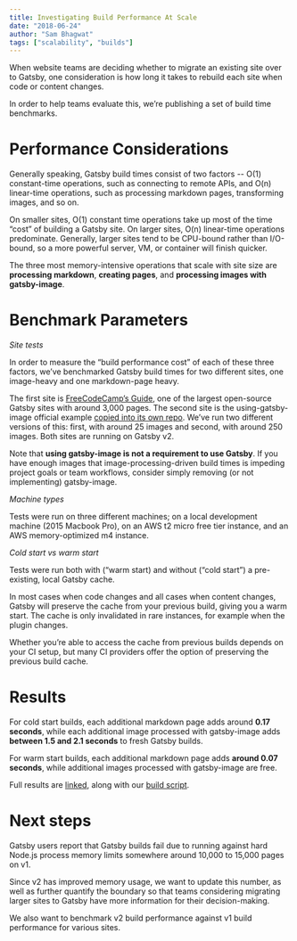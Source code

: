 ```yaml
---
title: Investigating Build Performance At Scale
date: "2018-06-24"
author: "Sam Bhagwat"
tags: ["scalability", "builds"]
---
```


When website teams are deciding whether to migrate an existing site over to Gatsby, one consideration is how long it takes to rebuild each site when code or content changes.

In order to help teams evaluate this, we’re publishing a set of build time benchmarks.

# Performance Considerations

Generally speaking, Gatsby build times consist of two factors -- O(1) constant-time operations, such as connecting to remote APIs, and O(n) linear-time operations, such as processing markdown pages, transforming images, and so on.

On smaller sites, O(1) constant time operations take up most of the time “cost” of building a Gatsby site. On larger sites, O(n) linear-time operations predominate. Generally, larger sites tend to be CPU-bound rather than I/O-bound, so a more powerful server, VM, or container will finish quicker.

The three most memory-intensive operations that scale with site size are **processing markdown**, **creating pages**, and **processing images with gatsby-image**.

# Benchmark Parameters

_Site tests_

In order to measure the “build performance cost” of each of these three factors, we’ve benchmarked Gatsby build times for two different sites, one image-heavy and one markdown-page heavy.

The first site is [FreeCodeCamp’s Guide](https://github.com/freeCodeCamp/guide), one of the largest open-source Gatsby sites with around 3,000 pages. The second site is the using-gatsby-image official example [copied into its own repo](https://github.com/calcsam/gatsby-image-performance-benchmarking). We’ve run two different versions of this: first, with around 25 images and second, with around 250 images. Both sites are running on Gatsby v2.

Note that **using gatsby-image is not a requirement to use Gatsby**. If you have enough images that image-processing-driven build times is impeding project goals or team workflows, consider simply removing (or not implementing) gatsby-image.

_Machine types_

Tests were run on three different machines; on a local development machine (2015 Macbook Pro), on an AWS t2 micro free tier instance, and an AWS memory-optimized m4 instance.

_Cold start vs warm start_

Tests were run both with (“warm start) and without (“cold start”) a pre-existing, local Gatsby cache.

In most cases when code changes and all cases when content changes, Gatsby will preserve the cache from your previous build, giving you a warm start. The cache is only invalidated in rare instances, for example when the plugin changes.

Whether you’re able to access the cache from previous builds depends on your CI setup, but many CI providers offer the option of preserving the previous build cache.

# Results

For cold start builds, each additional markdown page adds around **0.17 seconds**, while each additional image processed with gatsby-image adds **between 1.5 and 2.1 seconds** to fresh Gatsby builds.

For warm start builds, each additional markdown page adds **around 0.07 seconds**, while additional images processed with gatsby-image are free.

Full results are [linked](https://docs.google.com/spreadsheets/d/1ki5PwVTnIyycsk800DSWIA72UAr1k1DUJnKCf_lWz4c/edit#gid=0), along with our [build script](https://gist.github.com/calcsam/4aa066a46d74b6713c053a6adc0e0f76).

# Next steps

Gatsby users report that Gatsby builds fail due to running against hard Node.js process memory limits somewhere around 10,000 to 15,000 pages on v1.

Since v2 has improved memory usage, we want to update this number, as well as further quantify the boundary so that teams considering migrating larger sites to Gatsby have more information for their decision-making.

We also want to benchmark v2 build performance against v1 build performance for various sites.
